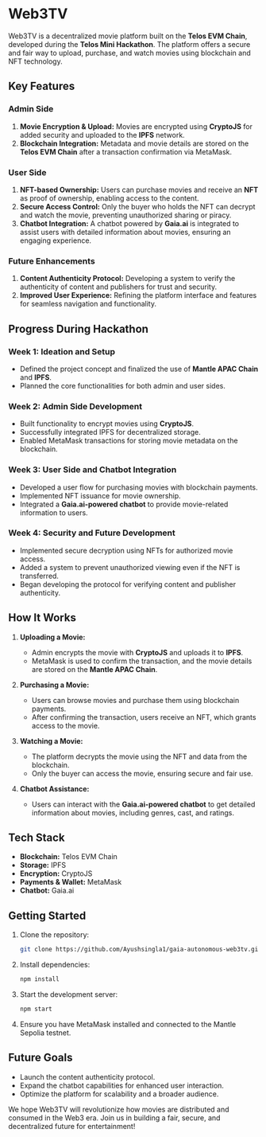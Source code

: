 # Web3TV

Web3TV is a decentralized movie platform built on the **Telos EVM Chain**, developed during the **Telos Mini Hackathon**. The platform offers a secure and fair way to upload, purchase, and watch movies using blockchain and NFT technology. 

## Key Features

### Admin Side
1. **Movie Encryption & Upload:** Movies are encrypted using **CryptoJS** for added security and uploaded to the **IPFS** network.
2. **Blockchain Integration:** Metadata and movie details are stored on the **Telos EVM Chain** after a transaction confirmation via MetaMask.

### User Side
1. **NFT-based Ownership:** Users can purchase movies and receive an **NFT** as proof of ownership, enabling access to the content.
2. **Secure Access Control:** Only the buyer who holds the NFT can decrypt and watch the movie, preventing unauthorized sharing or piracy.
3. **Chatbot Integration:** A chatbot powered by **Gaia.ai** is integrated to assist users with detailed information about movies, ensuring an engaging experience.

### Future Enhancements
1. **Content Authenticity Protocol:** Developing a system to verify the authenticity of content and publishers for trust and security.
2. **Improved User Experience:** Refining the platform interface and features for seamless navigation and functionality.

## Progress During Hackathon

### Week 1: Ideation and Setup
- Defined the project concept and finalized the use of **Mantle APAC Chain** and **IPFS**.
- Planned the core functionalities for both admin and user sides.

### Week 2: Admin Side Development
- Built functionality to encrypt movies using **CryptoJS**.
- Successfully integrated IPFS for decentralized storage.
- Enabled MetaMask transactions for storing movie metadata on the blockchain.

### Week 3: User Side and Chatbot Integration
- Developed a user flow for purchasing movies with blockchain payments.
- Implemented NFT issuance for movie ownership.
- Integrated a **Gaia.ai-powered chatbot** to provide movie-related information to users.

### Week 4: Security and Future Development
- Implemented secure decryption using NFTs for authorized movie access.
- Added a system to prevent unauthorized viewing even if the NFT is transferred.
- Began developing the protocol for verifying content and publisher authenticity.

## How It Works
1. **Uploading a Movie:**
   - Admin encrypts the movie with **CryptoJS** and uploads it to **IPFS**.
   - MetaMask is used to confirm the transaction, and the movie details are stored on the **Mantle APAC Chain**.

2. **Purchasing a Movie:**
   - Users can browse movies and purchase them using blockchain payments.
   - After confirming the transaction, users receive an NFT, which grants access to the movie.

3. **Watching a Movie:**
   - The platform decrypts the movie using the NFT and data from the blockchain.
   - Only the buyer can access the movie, ensuring secure and fair use.

4. **Chatbot Assistance:**
   - Users can interact with the **Gaia.ai-powered chatbot** to get detailed information about movies, including genres, cast, and ratings.

## Tech Stack
- **Blockchain:** Telos EVM Chain
- **Storage:** IPFS
- **Encryption:** CryptoJS
- **Payments & Wallet:** MetaMask
- **Chatbot:** Gaia.ai

## Getting Started
1. Clone the repository:
   ```bash
   git clone https://github.com/Ayushsingla1/gaia-autonomous-web3tv.git
   ```
2. Install dependencies:
   ```bash
   npm install
   ```
3. Start the development server:
   ```bash
   npm start
   ```
4. Ensure you have MetaMask installed and connected to the Mantle Sepolia testnet.

## Future Goals
- Launch the content authenticity protocol.
- Expand the chatbot capabilities for enhanced user interaction.
- Optimize the platform for scalability and a broader audience.


We hope Web3TV will revolutionize how movies are distributed and consumed in the Web3 era. Join us in building a fair, secure, and decentralized future for entertainment!

